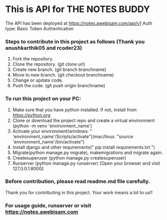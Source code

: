 # This is API for THE NOTES BUDDY
The API has been deployed at https://notes.awebisam.com/api/v1
Auth type: Basic Token Authentication


### Steps to contribute in this project as follows (Thank you anushkarthik05 and rcoder23)
1. Fork the repository.
2. Clone the repository. (git clone url)
3. Create new branch. (git branch branchname)
4. Move to new branch. (git checkout branchname)
5. Change or update code.
6. Push the code. (git push origin branchname) 


### To run this project on your PC:
1. Make sure that you have python installed. If not, install from https://python.org
2. Clone or download the project repo and create a virtual environment (python -m venv 'environment_name')
3. Activate your environment(windows: " 'environment_name'/Scripts/activate")(mac/linux: "source 'environment_name'/bin/activate") 
4. Install django and other requirements(" pip install requirements.txt ")
5. Migrate(python manage.py migrate), makemigrations and migrate again.
6. Createsuperuser (python manage.py createsuperuser)
7. Runserver (python manage.py runserver) [Open your browser and visit 127.0.0.1:8000]


### Before contribution, please read readme.md file carefully.

Thank you for contributing in this project. Your work means a lot to us!!

### For usage guide, runserver or visit https://notes.awebisam.com
